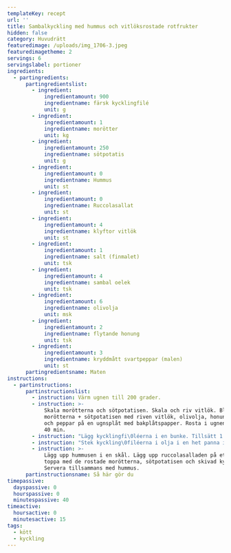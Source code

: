 ```yaml
---
templateKey: recept
url: ''
title: Sambalkyckling med hummus och vitlöksrostade rotfrukter
hidden: false
category: Huvudrätt
featuredimage: /uploads/img_1706-3.jpeg
featuredimagetheme: 2
servings: 6
servingslabel: portioner
ingredients:
  - partingredients:
      partingredientslist:
        - ingredient:
            ingredientamount: 900
            ingredientname: färsk kycklingfilé
            unit: g
        - ingredient:
            ingredientamount: 1
            ingredientname: morötter
            unit: kg
        - ingredient:
            ingredientamount: 250
            ingredientname: sötpotatis
            unit: g
        - ingredient:
            ingredientamount: 0
            ingredientname: Hummus
            unit: st
        - ingredient:
            ingredientamount: 0
            ingredientname: Ruccolasallat
            unit: st
        - ingredient:
            ingredientamount: 4
            ingredientname: klyftor vitlök
            unit: st
        - ingredient:
            ingredientamount: 1
            ingredientname: salt (finmalet)
            unit: tsk
        - ingredient:
            ingredientamount: 4
            ingredientname: sambal oelek
            unit: tsk
        - ingredient:
            ingredientamount: 6
            ingredientname: olivolja
            unit: msk
        - ingredient:
            ingredientamount: 2
            ingredientname: flytande honung
            unit: tsk
        - ingredient:
            ingredientamount: 3
            ingredientname: kryddmått svartpeppar (malen)
            unit: st
      partingredientsname: Maten
instructions:
  - partinstructions:
      partinstructionslist:
        - instruction: Värm ugnen till 200 grader.
        - instruction: >-
            Skala morötterna och sötpotatisen. Skala och riv vitlök. Blanda
            morötterna + sötpotatisen med riven vitlök, olivolja, honung, salt
            och peppar på en ugnsplåt med bakplåtspapper. Rosta i ugnen i ca 35-
            40 min.
        - instruction: "Lägg kycklingfi\0léerna i en bunke. Tillsätt 1 tsk salt och sambal oelek och gnid in kryddorna ordentligt runt om kycklingen."
        - instruction: "Stek kyckling\0filéerna i olja i en het panna i ca 2 min/sida. Sänk värmen och låt kycklingen steka klart i pannan (ca 15-20 min). Skär sedan kycklingen i skivor."
        - instruction: >-
            Lägg upp hummusen i en skål. Lägg upp ruccolasalladen på ett fat och
            toppa med de rostade morötterna, sötpotatisen och skivad kyckling.
            Servera tillsammans med hummus.
      partinstructionsname: Så här gör du
timepassive:
  dayspassive: 0
  hourspassive: 0
  minutespassive: 40
timeactive:
  hoursactive: 0
  minutesactive: 15
tags:
  - kött
  - kyckling
---
```


